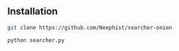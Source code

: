 ## Installation 

```bash
git clone https://github.com/Neephist/searcher-onion
```

```bash
python searcher.py
```
